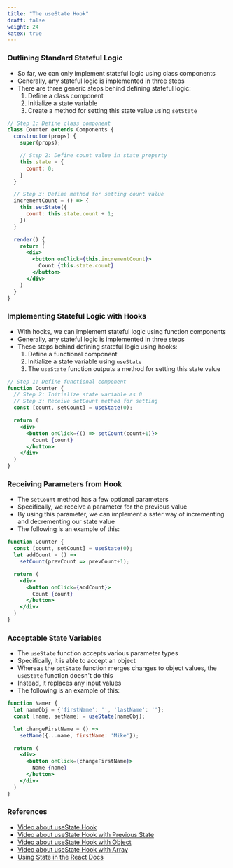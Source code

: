 ```yaml
---
title: "The useState Hook"
draft: false
weight: 24
katex: true
---
```


### Outlining Standard Stateful Logic
- So far, we can only implement stateful logic using class components
- Generally, any stateful logic is implemented in three steps
- There are three generic steps behind defining stateful logic:
	1. Define a class component
	2. Initialize a state variable
	3. Create a method for setting this state value using `setState`

```jsx
// Step 1: Define class component
class Counter extends Components {
  constructor(props) {
    super(props);

    // Step 2: Define count value in state property
    this.state = {
      count: 0;
    }
  }

  // Step 3: Define method for setting count value
  incrementCount = () => {
    this.setState({
      count: this.state.count + 1;
    })
  }

  render() {
    return (
      <div>
        <button onClick={this.incrementCount}>
          Count {this.state.count}
        </button>
      </div>
    )
  }
}
```

### Implementing Stateful Logic with Hooks
- With hooks, we can implement stateful logic using function components
- Generally, any stateful logic is implemented in three steps
- These steps behind defining stateful logic using hooks:
	1. Define a functional component
	2. Initialize a state variable using `useState`
	3. The `useState` function outputs a method for setting this state value

```jsx
// Step 1: Define functional component
function Counter {
  // Step 2: Initialize state variable as 0
  // Step 3: Receive setCount method for setting
  const [count, setCount] = useState(0);

  return (
    <div>
      <button onClick={() => setCount(count+1)}>
        Count {count}
      </button>
    </div>
  )
}
```

### Receiving Parameters from Hook
- The `setCount` method has a few optional parameters
- Specifically, we receive a parameter for the previous value
- By using this parameter, we can implement a safer way of incrementing and decrementing our state value
- The following is an example of this:

```jsx
function Counter {
  const [count, setCount] = useState(0);
  let addCount = () =>
    setCount(prevCount => prevCount+1);

  return (
    <div>
      <button onClick={addCount}>
        Count {count}
      </button>
    </div>
  )
}
```

### Acceptable State Variables
- The `useState` function accepts various parameter types
- Specifically, it is able to accept an object
- Whereas the `setState` function merges changes to object values, the `useState` function doesn't do this
- Instead, it replaces any input values
- The following is an example of this:

```jsx
function Namer {
  let nameObj = {'firstName': '', 'lastName': ''};
  const [name, setName] = useState(nameObj);

  let changeFirstName = () =>
    setName({...name, firstName: 'Mike'});

  return (
    <div>
      <button onClick={changeFirstName}>
        Name {name}
      </button>
    </div>
  )
}
```

### References
- [Video about useState Hook](https://www.youtube.com/watch?v=lAW1Jmmr9hc&list=PLC3y8-rFHvwgg3vaYJgHGnModB54rxOk3&index=45)
- [Video about useState Hook with Previous State](https://www.youtube.com/watch?v=d0plTCQgsXs&list=PLC3y8-rFHvwgg3vaYJgHGnModB54rxOk3&index=46)
- [Video about useState Hook with Object](https://www.youtube.com/watch?v=-3lL8oyev9w&list=PLC3y8-rFHvwgg3vaYJgHGnModB54rxOk3&index=47)
- [Video about useState Hook with Array](https://www.youtube.com/watch?v=RZ5wKYbOM_I&list=PLC3y8-rFHvwgg3vaYJgHGnModB54rxOk3&index=48)
- [Using State in the React Docs](https://reactjs.org/docs/hooks-state.html)
